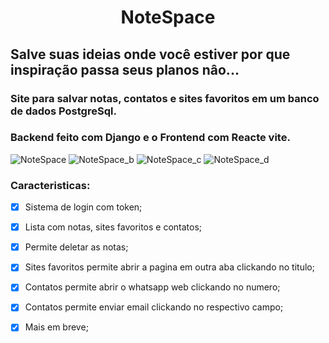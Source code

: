 <h1 align="center"> NoteSpace


## Salve suas ideias onde você estiver por que inspiração passa seus planos nâo...
### Site para salvar notas, contatos e sites favoritos em um banco de dados PostgreSql.
### Backend feito com Django e o Frontend com Reacte vite.

![NoteSpace](https://user-images.githubusercontent.com/12895974/230736325-b994ca2e-95cd-4a42-95a9-445a23fffb40.png)
![NoteSpace_b](https://user-images.githubusercontent.com/12895974/230736327-8cb96e21-9b92-4923-8472-3ce995a1ecc3.png)
![NoteSpace_c](https://user-images.githubusercontent.com/12895974/230736328-af76cfa1-817d-47ee-8c23-1c3c97f3c316.png)
![NoteSpace_d](https://user-images.githubusercontent.com/12895974/230736331-9e263926-1649-4b31-81de-cda64751cacb.png)

### Caracteristicas:

- [x] Sistema de login com token;
- [x] Lista com notas, sites favoritos e contatos;
- [x] Permite deletar as notas;
- [x] Sites favoritos permite abrir a pagina em outra aba clickando no titulo;
- [x] Contatos permite abrir o whatsapp web clickando no numero;
- [x] Contatos permite enviar email clickando no respectivo campo;
- [x] Mais em breve;


